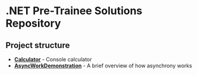 # .NET Pre-Trainee Solutions Repository

## Project structure

- **[Calculator](./1%20-%20Calculator/)** - Console calculator
- **[AsyncWorkDemonstration](./2%20-%20AsyncWorkDemonstration/)** - A brief overview of how asynchrony works  
